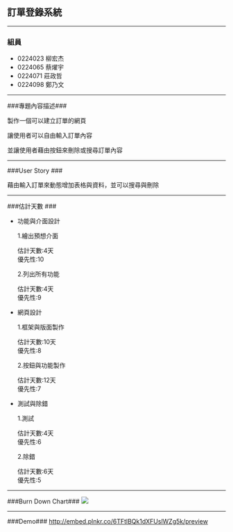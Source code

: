 ## 訂單登錄系統 ##

----------

### 組員 ###

- 0224023 柳宏杰
- 0224065 蔡燿宇
- 0224071 莊政哲
- 0224098 鄭乃文


----------
###專題內容描述###

製作一個可以建立訂單的網頁

讓使用者可以自由輸入訂單內容

並讓使用者藉由按鈕來刪除或搜尋訂單內容

----------
###User Story ###

藉由輸入訂單來動態增加表格與資料，並可以搜尋與刪除

----------
###估計天數 ###

- 功能與介面設計

  1.繪出預想介面  

    估計天數:4天  
    優先性:10


  2.列出所有功能

    估計天數:4天  
    優先性:9
 


- 網頁設計

  1.框架與版面製作

    估計天數:10天  
    優先性:8
  
  
  2.按鈕與功能製作

    估計天數:12天  
    優先性:7



- 測試與除錯

  1.測試

    估計天數:4天  
    優先性:6
  
  
  2.除錯

    估計天數:6天  
    優先性:5

----------
###Burn Down Chart###
![](http://i.imgur.com/GVHDYmw.png)

----------
###Demo###
http://embed.plnkr.co/6TFtlBQk1dXFUslWZg5k/preview
